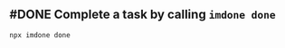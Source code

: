 ## #DONE Complete a task by calling `imdone done`

```bash
npx imdone done
```
<!--  #story -->
<!-- created:2023-09-15T03:31:59.946Z task-id:6dKCq order:-5 story-id:Complete-a-task completed:2023-10-01T17:34:04.236Z
archived:true
archivedAt:2024-10-30T22:38:06-04:00
originalPath:backlog/stories/Complete-a-task/README.md
originalLine:1
-->


